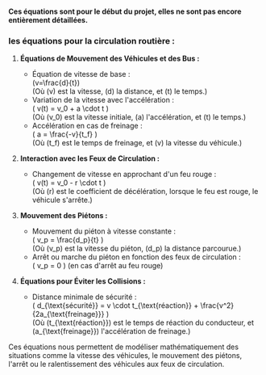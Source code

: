 
#### Ces équations sont pour le début du projet, elles ne sont pas encore entièrement détaillées.
### les équations pour la circulation routière :
1. **Équations de Mouvement des Véhicules et des Bus :**
   - Équation de vitesse de base :  
     \(v=\frac{d}{t}\)  
     (Où \(v\) est la vitesse, \(d\) la distance, et \(t\) le temps.)
   - Variation de la vitesse avec l'accélération :  
     \( v(t) = v_0 + a \cdot t \)  
     (Où \(v_0\) est la vitesse initiale, \(a\) l'accélération, et \(t\) le temps.)
   - Accélération en cas de freinage :  
     \( a = \frac{-v}{t_f} \)  
     (Où \(t_f\) est le temps de freinage, et \(v\) la vitesse du véhicule.)

2. **Interaction avec les Feux de Circulation :**
   - Changement de vitesse en approchant d'un feu rouge :  
     \( v(t) = v_0 - r \cdot t \)  
     (Où \(r\) est le coefficient de décélération, lorsque le feu est rouge, le véhicule s'arrête.)

3. **Mouvement des Piétons :**
   - Mouvement du piéton à vitesse constante :  
     \( v_p = \frac{d_p}{t} \)  
     (Où \(v_p\) est la vitesse du piéton, \(d_p\) la distance parcourue.)
   - Arrêt ou marche du piéton en fonction des feux de circulation :  
     \( v_p = 0 \) (en cas d'arrêt au feu rouge)

4. **Équations pour Éviter les Collisions :**
   - Distance minimale de sécurité :  
     \( d_{\text{sécurité}} = v \cdot t_{\text{réaction}} + \frac{v^2}{2a_{\text{freinage}}} \)  
     (Où \(t_{\text{réaction}}\) est le temps de réaction du conducteur, et \(a_{\text{freinage}}\) l'accélération de freinage.)


Ces équations nous permettent de modéliser mathématiquement des situations comme la vitesse des véhicules, le mouvement des piétons, l'arrêt ou le ralentissement des véhicules aux feux de circulation.